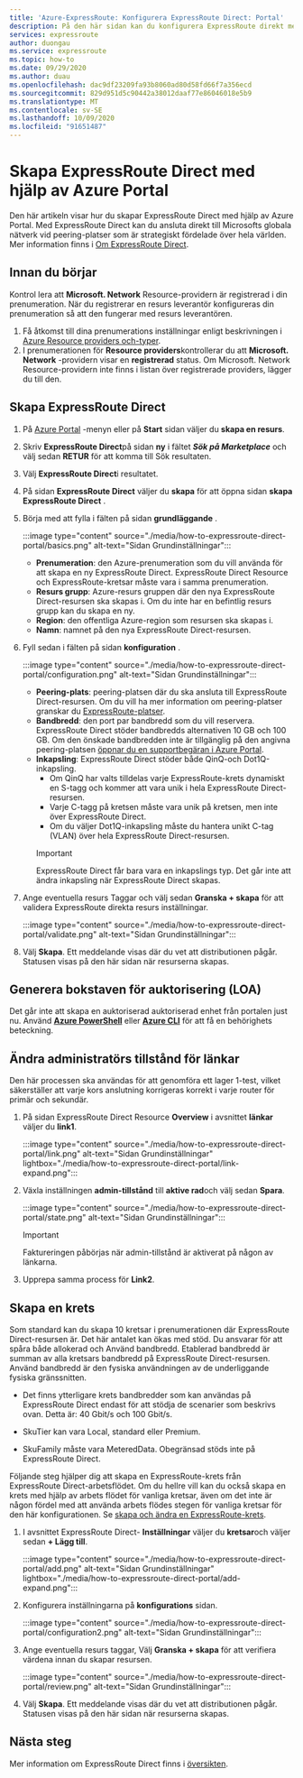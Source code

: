 ```yaml
---
title: 'Azure-ExpressRoute: Konfigurera ExpressRoute Direct: Portal'
description: På den här sidan kan du konfigurera ExpressRoute direkt med hjälp av portalen.
services: expressroute
author: duongau
ms.service: expressroute
ms.topic: how-to
ms.date: 09/29/2020
ms.author: duau
ms.openlocfilehash: dac9df23209fa93b8060ad80d58fd66f7a356ecd
ms.sourcegitcommit: 829d951d5c90442a38012daaf77e86046018e5b9
ms.translationtype: MT
ms.contentlocale: sv-SE
ms.lasthandoff: 10/09/2020
ms.locfileid: "91651487"
---
```

# <a name="create-expressroute-direct-using-the-azure-portal"></a>Skapa ExpressRoute Direct med hjälp av Azure Portal

Den här artikeln visar hur du skapar ExpressRoute Direct med hjälp av Azure Portal.
Med ExpressRoute Direct kan du ansluta direkt till Microsofts globala nätverk vid peering-platser som är strategiskt fördelade över hela världen. Mer information finns i [Om ExpressRoute Direct](expressroute-erdirect-about.md).

## <a name="before-you-begin"></a><a name="before"></a>Innan du börjar

Kontrol lera att **Microsoft. Network** Resource-providern är registrerad i din prenumeration. När du registrerar en resurs leverantör konfigureras din prenumeration så att den fungerar med resurs leverantören.

1. Få åtkomst till dina prenumerations inställningar enligt beskrivningen i [Azure Resource providers och-typer](../azure-resource-manager/management/resource-providers-and-types.md).
1. I prenumerationen för **Resource providers**kontrollerar du att **Microsoft. Network** -providern visar en **registrerad** status. Om Microsoft. Network Resource-providern inte finns i listan över registrerade providers, lägger du till den.

## <a name="create-expressroute-direct"></a><a name="create-erdir"></a>Skapa ExpressRoute Direct

1. På [Azure Portal](https://portal.azure.com) -menyn eller på **Start** sidan väljer du **skapa en resurs**.

1. Skriv **ExpressRoute Direct**på sidan **ny** i fältet ***Sök på Marketplace*** och välj sedan **RETUR** för att komma till Sök resultaten.

1. Välj **ExpressRoute Direct**i resultatet.

1. På sidan **ExpressRoute Direct** väljer du **skapa** för att öppna sidan **skapa ExpressRoute Direct** .

1. Börja med att fylla i fälten på sidan **grundläggande** .

    :::image type="content" source="./media/how-to-expressroute-direct-portal/basics.png" alt-text="Sidan Grundinställningar":::

    * **Prenumeration**: den Azure-prenumeration som du vill använda för att skapa en ny ExpressRoute Direct. ExpressRoute Direct Resource och ExpressRoute-kretsar måste vara i samma prenumeration.
    * **Resurs grupp**: Azure-resurs gruppen där den nya ExpressRoute Direct-resursen ska skapas i. Om du inte har en befintlig resurs grupp kan du skapa en ny.
    * **Region**: den offentliga Azure-region som resursen ska skapas i.
    * **Namn**: namnet på den nya ExpressRoute Direct-resursen.

1. Fyll sedan i fälten på sidan **konfiguration** .

    :::image type="content" source="./media/how-to-expressroute-direct-portal/configuration.png" alt-text="Sidan Grundinställningar":::

    * **Peering-plats**: peering-platsen där du ska ansluta till ExpressRoute Direct-resursen. Om du vill ha mer information om peering-platser granskar du [ExpressRoute-platser](expressroute-locations-providers.md).
   * **Bandbredd**: den port par bandbredd som du vill reservera. ExpressRoute Direct stöder bandbredds alternativen 10 GB och 100 GB. Om den önskade bandbredden inte är tillgänglig på den angivna peering-platsen [öppnar du en supportbegäran i Azure Portal](https://aka.ms/azsupt).
   * **Inkapsling**: ExpressRoute Direct stöder både QinQ-och Dot1Q-inkapsling.
     * Om QinQ har valts tilldelas varje ExpressRoute-krets dynamiskt en S-tagg och kommer att vara unik i hela ExpressRoute Direct-resursen.
     *  Varje C-tagg på kretsen måste vara unik på kretsen, men inte över ExpressRoute Direct.
     * Om du väljer Dot1Q-inkapsling måste du hantera unikt C-tag (VLAN) över hela ExpressRoute Direct-resursen.
     >[!IMPORTANT]
     >ExpressRoute Direct får bara vara en inkapslings typ. Det går inte att ändra inkapsling när ExpressRoute Direct skapas.
     >

1. Ange eventuella resurs Taggar och välj sedan **Granska + skapa** för att validera ExpressRoute direkta resurs inställningar.

    :::image type="content" source="./media/how-to-expressroute-direct-portal/validate.png" alt-text="Sidan Grundinställningar":::

1. Välj **Skapa**. Ett meddelande visas där du vet att distributionen pågår. Statusen visas på den här sidan när resurserna skapas. 

## <a name="generate-the-letter-of-authorization-loa"></a><a name="authorization"></a>Generera bokstaven för auktorisering (LOA)

Det går inte att skapa en auktoriserad auktoriserad enhet från portalen just nu. Använd **[Azure PowerShell](expressroute-howto-erdirect.md#authorization)** eller **[Azure CLI](expressroute-howto-expressroute-direct-cli.md#authorization)** för att få en behörighets beteckning.

## <a name="change-admin-state-of-links"></a><a name="state"></a>Ändra administratörs tillstånd för länkar

Den här processen ska användas för att genomföra ett lager 1-test, vilket säkerställer att varje kors anslutning korrigeras korrekt i varje router för primär och sekundär.

1. På sidan ExpressRoute Direct Resource **Overview** i avsnittet **länkar** väljer du **link1**.

    :::image type="content" source="./media/how-to-expressroute-direct-portal/link.png" alt-text="Sidan Grundinställningar" lightbox="./media/how-to-expressroute-direct-portal/link-expand.png":::

1. Växla inställningen **admin-tillstånd** till **aktive rad**och välj sedan **Spara**.

    :::image type="content" source="./media/how-to-expressroute-direct-portal/state.png" alt-text="Sidan Grundinställningar":::

    >[!IMPORTANT]
    >Faktureringen påbörjas när admin-tillstånd är aktiverat på någon av länkarna.
    >

1. Upprepa samma process för **Link2**.

## <a name="create-a-circuit"></a><a name="circuit"></a>Skapa en krets

Som standard kan du skapa 10 kretsar i prenumerationen där ExpressRoute Direct-resursen är. Det här antalet kan ökas med stöd. Du ansvarar för att spåra både allokerad och Använd bandbredd. Etablerad bandbredd är summan av alla kretsars bandbredd på ExpressRoute Direct-resursen. Använd bandbredd är den fysiska användningen av de underliggande fysiska gränssnitten.

* Det finns ytterligare krets bandbredder som kan användas på ExpressRoute Direct endast för att stödja de scenarier som beskrivs ovan. Detta är: 40 Gbit/s och 100 Gbit/s.

* SkuTier kan vara Local, standard eller Premium.

* SkuFamily måste vara MeteredData. Obegränsad stöds inte på ExpressRoute Direct.

Följande steg hjälper dig att skapa en ExpressRoute-krets från ExpressRoute Direct-arbetsflödet. Om du hellre vill kan du också skapa en krets med hjälp av arbets flödet för vanliga kretsar, även om det inte är någon fördel med att använda arbets flödes stegen för vanliga kretsar för den här konfigurationen. Se [skapa och ändra en ExpressRoute-krets](expressroute-howto-circuit-portal-resource-manager.md).

1. I avsnittet ExpressRoute Direct- **Inställningar** väljer du **kretsar**och väljer sedan **+ Lägg till**. 

    :::image type="content" source="./media/how-to-expressroute-direct-portal/add.png" alt-text="Sidan Grundinställningar" lightbox="./media/how-to-expressroute-direct-portal/add-expand.png":::

1. Konfigurera inställningarna på **konfigurations** sidan.

   :::image type="content" source="./media/how-to-expressroute-direct-portal/configuration2.png" alt-text="Sidan Grundinställningar":::

1. Ange eventuella resurs taggar, Välj **Granska + skapa** för att verifiera värdena innan du skapar resursen.

   :::image type="content" source="./media/how-to-expressroute-direct-portal/review.png" alt-text="Sidan Grundinställningar":::

1. Välj **Skapa**. Ett meddelande visas där du vet att distributionen pågår. Statusen visas på den här sidan när resurserna skapas. 

## <a name="next-steps"></a>Nästa steg

Mer information om ExpressRoute Direct finns i [översikten](expressroute-erdirect-about.md).
